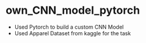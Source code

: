 # own_CNN_model_pytorch
+ Used Pytorch to build a custom CNN Model
+ Used Apparel Dataset from kaggle for the task
